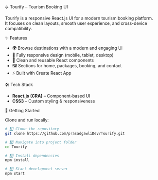  ✈️ Tourify – Tourism Booking UI  

Tourify is a responsive React.js UI for a modern tourism booking platform.  
It focuses on clean layouts, smooth user experience, and cross-device compatibility.  



 ✨ Features  

- 🌍 Browse destinations with a modern and engaging UI  
- 📱 Fully responsive design (mobile, tablet, desktop)  
- 🎨 Clean and reusable React components  
- 🖼️ Sections for home, packages, booking, and contact  
- ⚡ Built with Create React App  



 🛠️ Tech Stack  

- **React.js (CRA)** – Component-based UI  
- **CSS3** – Custom styling & responsiveness  



 🚀 Getting Started  

Clone and run locally:  

```bash
# 1️⃣ Clone the repository
git clone https://github.com/prasadgawliDev/Tourify.git

# 2️⃣ Navigate into project folder
cd Tourify

# 3️⃣ Install dependencies
npm install

# 4️⃣ Start development server
npm start
